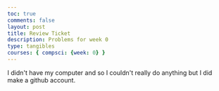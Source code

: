 ```yaml
---
toc: true
comments: false
layout: post
title: Review Ticket
description: Problems for week 0
type: tangibles
courses: { compsci: {week: 0} }
---
```


I didn't have my computer and so I couldn't really do anything but I did make a github account.